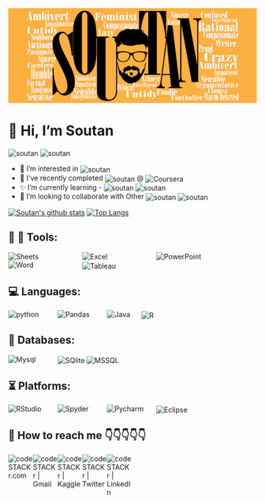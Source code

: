 <img align="center" width="2000px" alt="Soutan" src="https://github.com/SoutanBasak/SoutanBasak/blob/main/soutan.jpg" />

# 👋 Hi, I’m Soutan

<img align="center" alt="soutan" src="https://img.shields.io/badge/Learning-Data%20Science-blue"/> <img align="center" alt="soutan" src="https://img.shields.io/badge/and-Data%20Analytics-brightgreen"/>

- 👀 I’m interested in <img align="center" alt="soutan" src="https://img.shields.io/badge/-Data%20Science-blue"/>
- 🌱 I've recently completed <img align="center" alt="soutan" width="500px" src="https://img.shields.io/badge/-Google%20Data%20Analytics%20Specialization%20Course-orange"/> @ <img align="center" alt="Coursera" src="https://img.shields.io/badge/Coursera-0056D2?style=for-the-badge&logo=Coursera&logoColor=white" />
- ✨ I’m currently learning - <img align="center" alt="soutan" src="https://img.shields.io/badge/-Data%20Science-blue"/> <img align="center" alt="soutan" src="https://img.shields.io/badge/and-Data%20Analytics-brightgreen"/>
- 👯 I’m looking to collaborate with Other <img align="center" alt="soutan" src="https://img.shields.io/badge/-Data%20Scientists-yellow"/> <img align="center" alt="soutan" src="https://img.shields.io/badge/and-Data%20Analysts-yellowgreen"/>

[![Soutan's github stats](https://github-readme-stats.vercel.app/api?username=SoutanBasak&count_private=true&include_all_commits=true&theme=chartreuse-dark)](https://google.com)
[![Top Langs](https://github-readme-stats.vercel.app/api/top-langs/?username=soutanbasak&layout=compact)](https://github.com/soutanbasak/github-readme-stats)



## :hammer: :wrench: Tools:
<img align="left" alt="Sheets" width="150px" src="https://img.shields.io/badge/Google%20Sheets-34A853?style=for-the-badge&logo=google-sheets&logoColor=white" />
<img align="left" alt="Excel" width="150px" src="https://img.shields.io/badge/Microsoft_Excel-217346?style=for-the-badge&logo=microsoft-excel&logoColor=white" />
<img align="left" alt="PowerPoint" width="200px" src="https://img.shields.io/badge/Microsoft_PowerPoint-B7472A?style=for-the-badge&logo=microsoft-powerpoint&logoColor=white" />
<img align="left" alt="Word" width="150px" src="https://img.shields.io/badge/Microsoft_Word-2B579A?style=for-the-badge&logo=microsoft-word&logoColor=white" />
<img align="center" alt="Tableau" width="100px" src="https://img.shields.io/badge/Tableau-E97627?style=for-the-badge&logo=Tableau&logoColor=white" />


## :computer: Languages:
<img align="left" alt="python" width="100px" src="https://img.shields.io/badge/Python-FFD43B?style=for-the-badge&logo=python&logoColor=darkgreen" />
<img align="left" alt="Pandas" width="100px" src="https://img.shields.io/badge/Pandas-2C2D72?style=for-the-badge&logo=pandas&logoColor=white" />
<img align="left" alt="Java" width="70px" src="https://img.shields.io/badge/Java-ED8B00?style=for-the-badge&logo=java&logoColor=white" />
<img align="center" alt="R" width="60px" src="https://img.shields.io/badge/R-276DC3?style=for-the-badge&logo=R&logoColor=white" />


## :floppy_disk: Databases:
<img align="left" alt="Mysql" width="100px" src="https://img.shields.io/badge/MySQL-005C84?style=for-the-badge&logo=mysql&logoColor=white" />
<img align="center" alt="SQlite" width="100px" src="https://img.shields.io/badge/SQLite-07405E?style=for-the-badge&logo=sqlite&logoColor=white" />
<img align="center" alt="MSSQL" width="100px" src="[https://img.shields.io/badge/SQLite-07405E?style=for-the-badge&logo=sqlite&logoColor=white](https://img.shields.io/badge/Microsoft%20SQL%20Server-CC2927?style=for-the-badge&logo=microsoft%20sql%20server&logoColor=white)" />

## :hourglass_flowing_sand: Platforms:
<img align="left"  width="100px" alt="RStudio" src="https://img.shields.io/badge/RStudio-75AADB?style=for-the-badge&logo=RStudio&logoColor=white" />
<img align="left" width="100px" alt="Spyder" src="https://img.shields.io/badge/Spyder%20Ide-FF0000?style=for-the-badge&logo=spyder%20ide&logoColor=white" />
<img align="left" width="100px" alt="Pycharm" src="https://img.shields.io/badge/PyCharm-000000.svg?&style=for-the-badge&logo=PyCharm&logoColor=white" />
<img align="center" width="100px" alt="Eclipse" src="https://img.shields.io/badge/Eclipse-2C2255?style=for-the-badge&logo=eclipse&logoColor=white" />
<!---
SoutanBasak/SoutanBasak is a ✨ special ✨ repository because its `README.md` (this file) appears on your GitHub profile.
You can click the Preview link to take a look at your changes.
--->




## 💞️ How to reach me 👇👇👇👇👇
[<img align="left" alt="codeSTACKr.com" width="50px" src="https://camo.githubusercontent.com/702655104afd65ad02c658dd178f2400bcea86ef7c4e6545562bceacf7856228/68747470733a2f2f6564656e742e6769746875622e696f2f537570657254696e7949636f6e732f696d616765732f7376672f776f726470726573732e737667" />][website]
[<img align="left" alt="codeSTACKr | Gmail" width="50px" src="https://camo.githubusercontent.com/4a3dd8d10a27c272fd04b2ce8ed1a130606f95ea6a76b5e19ce8b642faa18c27/68747470733a2f2f6564656e742e6769746875622e696f2f537570657254696e7949636f6e732f696d616765732f7376672f676d61696c2e737667" />][gmail]
[<img align="left" alt="codeSTACKr | Kaggle" width="50px" src="https://camo.githubusercontent.com/96313f84e4c257e753560f701e77c29697410d36bbd327294980f90451fcb1bc/68747470733a2f2f6564656e742e6769746875622e696f2f537570657254696e7949636f6e732f696d616765732f7376672f6b6167676c652e737667" />][kaggle]
[<img align="left" alt="codeSTACKr | Twitter" width="50px" src="https://camo.githubusercontent.com/35b0b8bfbd8840f35607fb56ad0a139047fd5d6e09ceb060c5c6f0a5abd1044c/68747470733a2f2f6564656e742e6769746875622e696f2f537570657254696e7949636f6e732f696d616765732f7376672f747769747465722e737667" />][twitter]
[<img align="left" alt="codeSTACKr | LinkedIn" width="50px" src="https://camo.githubusercontent.com/c8a9c5b414cd812ad6a97a46c29af67239ddaeae08c41724ff7d945fb4c047e5/68747470733a2f2f6564656e742e6769746875622e696f2f537570657254696e7949636f6e732f696d616765732f7376672f6c696e6b6564696e2e737667" />][linkedin]
<br />



<!-- This section you create this variables that are used above -->
[website]: https://soutanstrash.wordpress.com/
[gmail]: soutanbasak@gmail.com
[kaggle]: https://www.kaggle.com/soutanbasak
[twitter]: https://twitter.com/BasakSoutan
[linkedin]: https://linkedin.com/in/soutan-basak-a9b93521b
